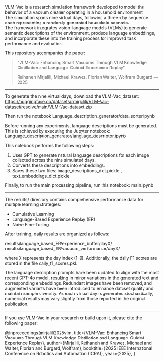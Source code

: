 VLM-Vac is a research simulation framework developed to model the behavior of a vacuum cleaner operating in a household environment.  
The simulation spans nine virtual days, following a three-day sequence each representing a randomly generated household scenario.  
The framework integrates vision–language models (VLMs) to generate semantic descriptions of the environment, produce language embeddings, and incorporate these into the training process for improved task performance and evaluation.

This repository accompanies the paper:

> "VLM-Vac: Enhancing Smart Vacuums Through VLM Knowledge Distillation and Language-Guided Experience Replay"
> 
> Reihaneh Mirjalili, Michael Krawez, Florian Walter, Wolfram Burgard — 2025

---
To generate the nine virtual days, download the VLM-Vac_dataset:  https://huggingface.co/datasets/rmirjalili/VLM-Vac-dataset/resolve/main/VLM-Vac-dataset.zip

Then run the notebook Language_description_generator/data_sorter.ipynb

Before running any experiments, language descriptions must be generated.  
This is achieved by executing the Jupyter notebook: Language_description_generator/language_descriptor.ipynb

This notebook performs the following steps:
1. Uses GPT to generate natural language descriptions for each image collected across the nine simulated days.  
2. Converts these descriptions into embeddings.  
3. Saves these two files: image_descriptions_dict.pickle , text_embeddings_dict.pickle

Finally, to run the main processing pipeline, run this notebook: main.ipynb

---

The results/ directory contains comprehensive performance data for multiple learning strategies:

- Cumulative Learning
- Language-Based Experience Replay (ER)
- Naive Fine-Tuning

After training, daily results are organized as follows:

results/language_based_ER/experience_buffer/dayX/
results/language_based_ER/vacuum_performance/dayX/

where X represents the day index (1–9). Additionally, the daily F1 scores are stored in the file daily_f1_scores.pkl.

The language description prompts have been updated to align with the most recent GPT-4o model, resulting in minor variations in the generated text and corresponding embeddings. Redundant images have been removed, and augmented variants have been introduced to enhance dataset quality and maintain sample diversity. As each virtual day is generated stochastically, numerical results may vary slightly from those reported in the original publication.

---

If you use VLM-Vac in your research or build upon it, please cite the following paper:

@inproceedings{mirjalili2025vlm,
  title={VLM-Vac: Enhancing Smart Vacuums Through VLM Knowledge Distillation and Language-Guided Experience Replay},
  author={Mirjalili, Reihaneh and Krawez, Michael and Walter, Florian and Burgard, Wolfram},
  booktitle={2025 IEEE International Conference on Robotics and Automation (ICRA)},
  year={2025},
}

